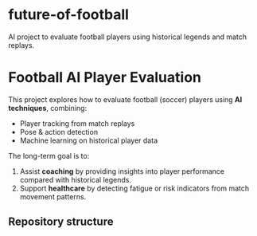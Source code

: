 # future-of-football
AI project to evaluate football players using historical legends and match replays.
# Football AI Player Evaluation

This project explores how to evaluate football (soccer) players using **AI techniques**, combining:
- Player tracking from match replays
- Pose & action detection
- Machine learning on historical player data

The long-term goal is to:
1. Assist **coaching** by providing insights into player performance compared with historical legends.
2. Support **healthcare** by detecting fatigue or risk indicators from match movement patterns.


## Repository structure
